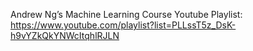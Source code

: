 Andrew Ng’s Machine Learning Course 
Youtube Playlist:
https://www.youtube.com/playlist?list=PLLssT5z_DsK-h9vYZkQkYNWcItqhlRJLN
